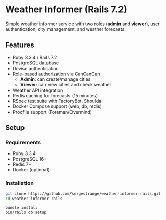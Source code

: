 # Weather Informer (Rails 7.2)

Simple weather informer service with two roles (**admin** and **viewer**), user authentication, city management, and weather forecasts.

## Features

- Ruby 3.3.4 / Rails 7.2
- PostgreSQL database
- Devise authentication
- Role-based authorization via CanCanCan
    - **Admin**: can create/manage cities
    - **Viewer**: can view cities and check weather
- Weather API integration
- Redis caching for forecasts (15 minutes)
- RSpec test suite with FactoryBot, Shoulda
- Docker Compose support (web, db, redis)
- Procfile support (Foreman/Overmind)

## Setup

### Requirements

- Ruby 3.3.4
- PostgreSQL 16+
- Redis 7+
- Docker (optional)

### Installation

```bash
git clone https://github.com/sergestrange/weather-informer-rails.git
cd weather-informer-rails

bundle install
bin/rails db:setup
